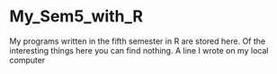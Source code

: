 # My_Sem5_with_R
My programs written in the fifth semester in R are stored here. Of the interesting things here you can find nothing.
A line I wrote on my local computer  
